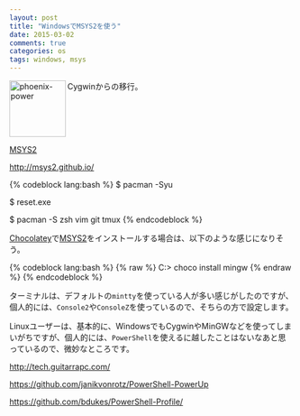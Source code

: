 ```yaml
---
layout: post
title: "WindowsでMSYS2を使う"
date: 2015-03-02
comments: true
categories: os
tags: windows, msys
---
```

<img src="{{ root_url }}/images/more.png" alt="phoenix-power" align="left" width="100" height="100">Cygwinからの移行。<!--more--><br clear="all">

[MSYS2](https://github.com/msys2)

http://msys2.github.io/

{% codeblock lang:bash %}
$ pacman -Syu

$ reset.exe

$ pacman -S zsh vim git tmux
{% endcodeblock %}

[Chocolatey](https://chocolatey.org/)で[MSYS2](https://github.com/msys2)をインストールする場合は、以下のような感じになりそう。


{% codeblock lang:bash %}
{% raw %}
C:\> choco install mingw
{% endraw %}
{% endcodeblock %}


ターミナルは、デフォルトの`mintty`を使っている人が多い感じがしたのですが、個人的には、`Console2`や`ConsoleZ`を使っているので、そちらの方で設定します。

Linuxユーザーは、基本的に、WindowsでもCygwinやMinGWなどを使ってしまいがちですが、個人的には、`PowerShell`を使えるに越したことはないなあと思っているので、微妙なところです。

http://tech.guitarrapc.com/

https://github.com/janikvonrotz/PowerShell-PowerUp

https://github.com/bdukes/PowerShell-Profile/


